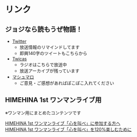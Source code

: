 # リンク

## ジョジなら読もうぜ物語！

- [Twitter](https://twitter.com/hmhnStory_Radio)
  - 放送情報のリマインドしてます
  - 即興140字のツイートもこちらから
- [Twicas](https://twitcasting.tv/hmhnstory_radio)
  - ラジオはこちらで放送中
  - 放送アーカイブが残っています
- [マシュマロ](https://marshmallow-qa.com/hmhnstory_radio)
  - ご意見・ご感想があればぽこぽこ入れてください

## HIMEHINA 1st ワンマンライブ用

※ワンマン用にまとめたコンテンツです

[HIMEHINA 1st ワンマンライブ「心を叫べ」に参加する方へ](./advice.md)  
[HIMEHINA 1st ワンマンライブ「心を叫べ」を120%楽しむために](./oneman.md)
